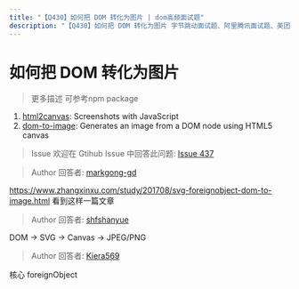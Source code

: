 ```yaml
---
title: "【Q430】如何把 DOM 转化为图片 | dom高频面试题"
description: "【Q430】如何把 DOM 转化为图片 字节跳动面试题、阿里腾讯面试题、美团小米面试题。"
---
```


# 如何把 DOM 转化为图片

> 更多描述
> 可参考npm package

1. [html2canvas](https://html2canvas.hertzen.com/): Screenshots with JavaScript
1. [dom-to-image](https://github.com/tsayen/dom-to-image): Generates an image from a DOM node using HTML5 canvas

> Issue
> 欢迎在 Gtihub Issue 中回答此问题: [Issue 437](https://github.com/shfshanyue/Daily-Question/issues/437)

> Author
> 回答者: [markgong-gd](https://github.com/markgong-gd)

https://www.zhangxinxu.com/study/201708/svg-foreignobject-dom-to-image.html
看到这样一篇文章

> Author
> 回答者: [shfshanyue](https://github.com/shfshanyue)

DOM -> SVG -> Canvas -> JPEG/PNG

> Author
> 回答者: [Kiera569](https://github.com/Kiera569)

核心 foreignObject
